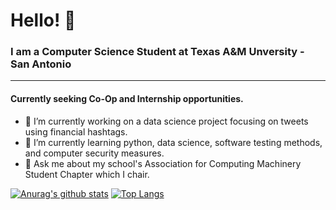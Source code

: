# Hello! 👋

### I am a Computer Science Student at Texas A&M Unversity - San Antonio

***

#### Currently seeking Co-Op and Internship opportunities.

- 🔭 I’m currently working on a data science project focusing on tweets using financial hashtags.
- 🌱 I’m currently learning python, data science, software testing methods, and computer security measures.
- 💬 Ask me about my school's Association for Computing Machinery Student Chapter which I chair.

<!--
**lfbox7/lfbox7** is a ✨ _special_ ✨ repository because its `README.md` (this file) appears on your GitHub profile.

Here are some ideas to get you started:

- 🔭 I’m currently working on ...
- 🌱 I’m currently learning ...
- 👯 I’m looking to collaborate on ...
- 🤔 I’m looking for help with ...
- 💬 Ask me about ...
- 📫 How to reach me: ...
- 😄 Pronouns: ...
- ⚡ Fun fact: ...
-->
[![Anurag's github stats](https://github-readme-stats.vercel.app/api?username=lfbox7)](https://github.com/anuraghazra/github-readme-stats)
[![Top Langs](https://github-readme-stats.vercel.app/api/top-langs/?username=lfbox7)](https://github.com/anuraghazra/github-readme-stats)
